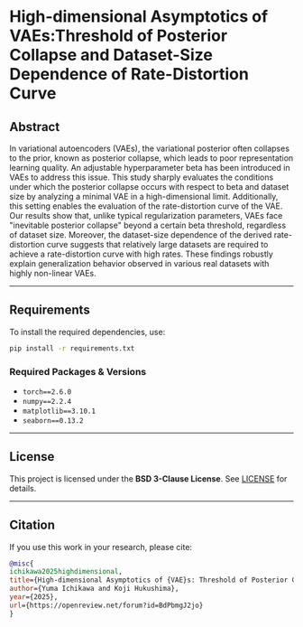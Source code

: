 # High-dimensional Asymptotics of VAEs:Threshold of Posterior Collapse and Dataset-Size Dependence of Rate-Distortion Curve

## Abstract
In variational autoencoders (VAEs), the variational posterior often collapses to the prior, known as posterior collapse, which leads to poor representation learning quality.
An adjustable hyperparameter beta has been introduced in VAEs to address this issue.
This study sharply evaluates the conditions under which the posterior collapse occurs with respect to beta and dataset size by analyzing a minimal VAE in a high-dimensional limit. Additionally, this setting enables the evaluation of the rate-distortion curve of the VAE.
Our results show that, unlike typical regularization parameters, VAEs face "inevitable posterior collapse" beyond a certain beta threshold, regardless of dataset size.
Moreover, the dataset-size dependence of the derived rate-distortion curve suggests that relatively large datasets are required to achieve a rate-distortion curve with high rates.
These findings robustly explain generalization behavior observed in various real datasets with highly non-linear VAEs.

---

## Requirements
To install the required dependencies, use:

```bash
pip install -r requirements.txt
```

### **Required Packages & Versions**
- `torch==2.6.0`
- `numpy==2.2.4`
- `matplotlib==3.10.1`
- `seaborn==0.13.2`

---

## License
This project is licensed under the **BSD 3-Clause License**. See [LICENSE](LICENSE.txt) for details.

---

## Citation
If you use this work in your research, please cite:

```bibtex
@misc{
ichikawa2025highdimensional,
title={High-dimensional Asymptotics of {VAE}s: Threshold of Posterior Collapse and Dataset-Size Dependence of Rate-Distortion Curve},
author={Yuma Ichikawa and Koji Hukushima},
year={2025},
url={https://openreview.net/forum?id=BdPbmgJ2jo}
}
```

